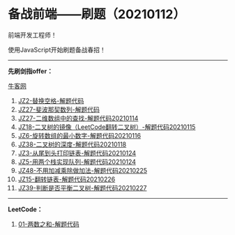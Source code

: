 <!--
 * @Author: Ran
 * @Date: 2021-01-24 20:19:58
 * @LastEditors: Ran
 * @LastEditTime: 2021-02-28 00:19:18
 * @FilePath: \JZoffer\README.md
 * @Description: 
-->
# 备战前端——刷题（20210112）

前端开发工程师！

使用JavaScript开始刷题备战春招！

------

**先刷剑指offer：**

[牛客网](https://www.nowcoder.com/ta/coding-interviews)

1. [JZ2-替换空格-解题代码](./JZ2-替换空格.js)
2. [JZ27-斐波那契数列-解题代码](./JZ27-斐波那契数列.js)
3. [JZ27-二维数组中的查找-解题代码20210114](./JZ1-二维数组中的查找.js)
3. [JZ18-二叉树的镜像（LeetCode翻转二叉树）-解题代码20210115](./JZ18-二叉树的镜像.js)
5. [JZ6-旋转数组的最小数字-解题代码20210116](./JZ6-旋转数组的最小数字.js)
6. [JZ38-二叉树的深度-解题代码20210118](./JZ38-二叉树的深度.js)
7. [JZ3-从尾到头打印链表-解题代码20210124](./JZ3-从尾到头打印链表.js)
8. [JZ5-用两个栈实现队列-解题代码20210124](./JZ5-用两个栈实现队列.js)
9. [JZ48-不用加减乘除做加法-解题代码20210225](./JZ48-不用加减乘除做加法.js)
10. [JZ15-翻转链表-解题代码20210226](./JZ15-反转链表.js)
11. [JZ39-判断是否平衡二叉树-解题代码20210227](./JZ39-平衡二叉树.js)




------

**LeetCode：**

1. [01-两数之和-解题代码](./01-twoSum.js)